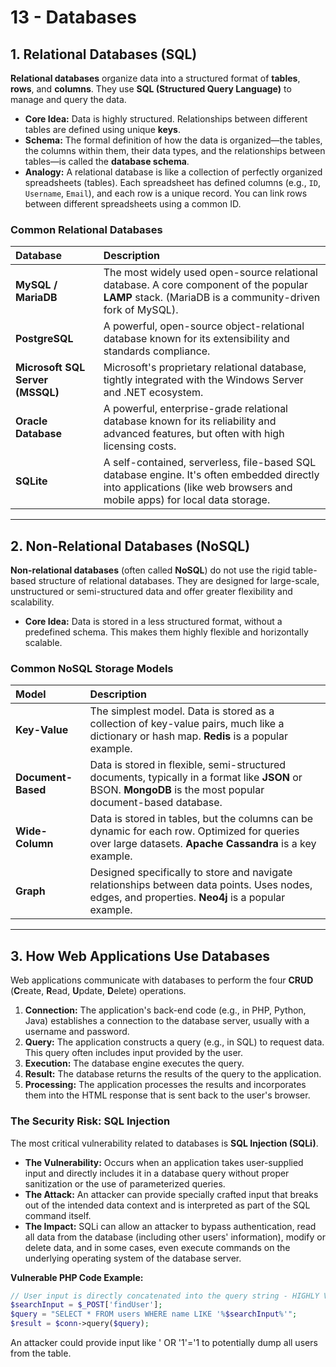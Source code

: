 # 13 - Databases

## 1. Relational Databases (SQL)

**Relational databases** organize data into a structured format of **tables**, **rows**, and **columns**. They use **SQL (Structured Query Language)** to manage and query the data.

*   **Core Idea:** Data is highly structured. Relationships between different tables are defined using unique **keys**.
*   **Schema:** The formal definition of how the data is organized—the tables, the columns within them, their data types, and the relationships between tables—is called the **database schema**.
*   **Analogy:** A relational database is like a collection of perfectly organized spreadsheets (tables). Each spreadsheet has defined columns (e.g., `ID`, `Username`, `Email`), and each row is a unique record. You can link rows between different spreadsheets using a common ID.

### Common Relational Databases

| Database | Description |
| :--- | :--- |
| **MySQL / MariaDB**| The most widely used open-source relational database. A core component of the popular **LAMP** stack. (MariaDB is a community-driven fork of MySQL). |
| **PostgreSQL** | A powerful, open-source object-relational database known for its extensibility and standards compliance. |
| **Microsoft SQL Server (MSSQL)**| Microsoft's proprietary relational database, tightly integrated with the Windows Server and .NET ecosystem. |
| **Oracle Database** | A powerful, enterprise-grade relational database known for its reliability and advanced features, but often with high licensing costs. |
| **SQLite** | A self-contained, serverless, file-based SQL database engine. It's often embedded directly into applications (like web browsers and mobile apps) for local data storage. |

---

## 2. Non-Relational Databases (NoSQL)

**Non-relational databases** (often called **NoSQL**) do not use the rigid table-based structure of relational databases. They are designed for large-scale, unstructured or semi-structured data and offer greater flexibility and scalability.

*   **Core Idea:** Data is stored in a less structured format, without a predefined schema. This makes them highly flexible and horizontally scalable.

### Common NoSQL Storage Models

| Model | Description |
| :--- | :--- |
| **Key-Value** | The simplest model. Data is stored as a collection of key-value pairs, much like a dictionary or hash map. **Redis** is a popular example. |
| **Document-Based**| Data is stored in flexible, semi-structured documents, typically in a format like **JSON** or BSON. **MongoDB** is the most popular document-based database. |
| **Wide-Column**| Data is stored in tables, but the columns can be dynamic for each row. Optimized for queries over large datasets. **Apache Cassandra** is a key example. |
| **Graph** | Designed specifically to store and navigate relationships between data points. Uses nodes, edges, and properties. **Neo4j** is a popular example. |

---

## 3. How Web Applications Use Databases

Web applications communicate with databases to perform the four **CRUD** (**C**reate, **R**ead, **U**pdate, **D**elete) operations.

1.  **Connection:** The application's back-end code (e.g., in PHP, Python, Java) establishes a connection to the database server, usually with a username and password.
2.  **Query:** The application constructs a query (e.g., in SQL) to request data. This query often includes input provided by the user.
3.  **Execution:** The database engine executes the query.
4.  **Result:** The database returns the results of the query to the application.
5.  **Processing:** The application processes the results and incorporates them into the HTML response that is sent back to the user's browser.

### The Security Risk: SQL Injection
The most critical vulnerability related to databases is **SQL Injection (SQLi)**.

*   **The Vulnerability:** Occurs when an application takes user-supplied input and directly includes it in a database query without proper sanitization or the use of parameterized queries.
*   **The Attack:** An attacker can provide specially crafted input that breaks out of the intended data context and is interpreted as part of the SQL command itself.
*   **The Impact:** SQLi can allow an attacker to bypass authentication, read all data from the database (including other users' information), modify or delete data, and in some cases, even execute commands on the underlying operating system of the database server.

**Vulnerable PHP Code Example:**
```php
// User input is directly concatenated into the query string - HIGHLY VULNERABLE!
$searchInput = $_POST['findUser'];
$query = "SELECT * FROM users WHERE name LIKE '%$searchInput%'";
$result = $conn->query($query);
```

An attacker could provide input like ' OR '1'='1 to potentially dump all users from the table.
